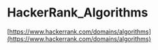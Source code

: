 # HackerRank_Algorithms

[https://www.hackerrank.com/domains/algorithms](https://www.hackerrank.com/domains/algorithms)
